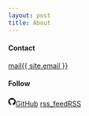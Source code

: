 ```yaml
---
layout: post
title: About
---
```


<div class="container c-pd-top c-pd-side d-flex">
  <div class="g-1-3">
    <h4>Contact</h4>
    <p><a href="mailto:{{ site.email }}" class="social-mail"><span class="material-symbols-outlined">mail</span>{{ site.email }}</a></p>
  </div>
  <div class="g-1-3">
    <h4>Follow</h4>
    <p>
      <a href="{{ "https://github.com/soheetech" | relative_url }}" target="_blank" class="social-github"><!-- Github Logo --><svg height="19" viewBox="0 0 16 16" width="15" data-view-component="true"><path fill-rule="evenodd" d="M8 0C3.58 0 0 3.58 0 8c0 3.54 2.29 6.53 5.47 7.59.4.07.55-.17.55-.38 0-.19-.01-.82-.01-1.49-2.01.37-2.53-.49-2.69-.94-.09-.23-.48-.94-.82-1.13-.28-.15-.68-.52-.01-.53.63-.01 1.08.58 1.23.82.72 1.21 1.87.87 2.33.66.07-.52.28-.87.51-1.07-1.78-.2-3.64-.89-3.64-3.95 0-.87.31-1.59.82-2.15-.08-.2-.36-1.02.08-2.12 0 0 .67-.21 2.2.82.64-.18 1.32-.27 2-.27.68 0 1.36.09 2 .27 1.53-1.04 2.2-.82 2.2-.82.44 1.1.16 1.92.08 2.12.51.56.82 1.27.82 2.15 0 3.07-1.87 3.75-3.65 3.95.29.25.54.73.54 1.48 0 1.07-.01 1.93-.01 2.2 0 .21.15.46.55.38A8.013 8.013 0 0016 8c0-4.42-3.58-8-8-8z"></path></svg>GitHub</a>
      <a href="{{ "/feed.xml" | relative_url }}" target="_blank" class="social-rss"><span class="material-symbols-outlined">rss_feed</span>RSS</a>
    </p>
  </div>
</div>
